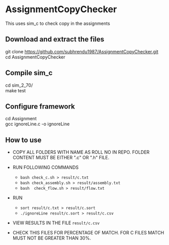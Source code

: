 # AssignmentCopyChecker
This uses sim_c to check copy in the assignments

## Download and extract the files
git clone https://github.com/subhrendu1987/AssignmentCopyChecker.git<br>
cd AssignmentCopyChecker<br>
## Compile  sim_c
cd sim_2_70/<br>
make test<br>

## Configure framework
cd Assignment<br>
gcc ignoreLine.c -o ignoreLine<br>

## How to use
* COPY ALL FOLDERS WITH NAME AS ROLL NO IN REPO. FOLDER CONTENT MUST BE EITHER ".c" OR ".h" FILE.

* RUN FOLLOWING COMMANDS <br>
	* `bash check_c.sh > result/c.txt`<br>
	* `bash check_assembly.sh > result/assembly.txt`<br>
	* `bash  check_flow.sh > result/flow.txt`<br>
	
* RUN <br>
	* `sort result/c.txt > result/c.sort`<br>
	* `./ignoreLine result/c.sort > result/c.csv`<br>
	
* VIEW RESULTS IN THE FILE `result/c.csv`

* CHECK THIS FILES FOR PERCENTAGE OF MATCH. FOR C FILES MATCH MUST NOT BE GREATER THAN 30%.



